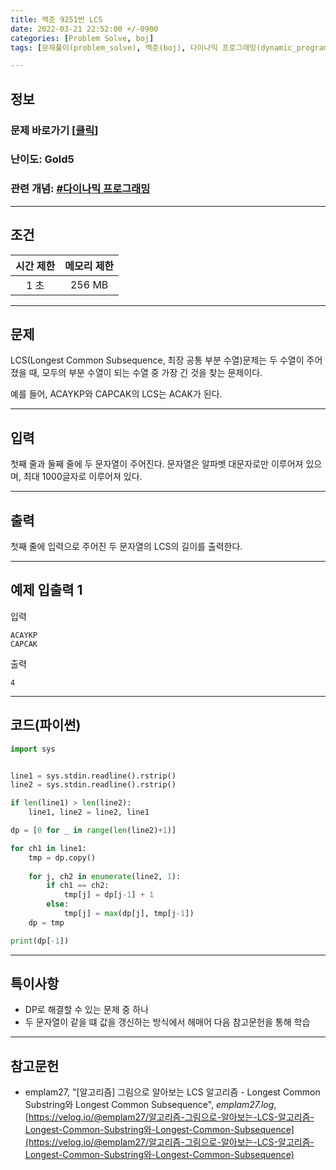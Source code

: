 ```yaml
---
title: 백준 9251번 LCS
date: 2022-03-21 22:52:00 +/-0900
categories: [Problem Solve, boj]
tags: [문제풀이(problem_solve), 백준(boj), 다이나믹 프로그래밍(dynamic_programming)]

---
```

## 정보
### 문제 바로가기 [[클릭](https://www.acmicpc.net/problem/9251)]
### 난이도: Gold5
### 관련 개념: [#다이나믹 프로그래밍](https://www.acmicpc.net/problemset?sort=ac_desc&algo=33)

---
## 조건

시간 제한|메모리 제한
:---:|:---:
1 초|256 MB

---
## 문제
LCS(Longest Common Subsequence, 최장 공통 부분 수열)문제는 두 수열이 주어졌을 때, 모두의 부분 수열이 되는 수열 중 가장 긴 것을 찾는 문제이다.

예를 들어, ACAYKP와 CAPCAK의 LCS는 ACAK가 된다.

---
## 입력
첫째 줄과 둘째 줄에 두 문자열이 주어진다. 문자열은 알파벳 대문자로만 이루어져 있으며, 최대 1000글자로 이루어져 있다.

---
## 출력
첫째 줄에 입력으로 주어진 두 문자열의 LCS의 길이를 출력한다.

---
## 예제 입출력 1
입력
```
ACAYKP
CAPCAK
```

출력
```
4
```

---
## 코드(파이썬)
```python
import sys


line1 = sys.stdin.readline().rstrip()
line2 = sys.stdin.readline().rstrip()

if len(line1) > len(line2):
    line1, line2 = line2, line1

dp = [0 for _ in range(len(line2)+1)]

for ch1 in line1:
    tmp = dp.copy()
    
    for j, ch2 in enumerate(line2, 1):
        if ch1 == ch2:
            tmp[j] = dp[j-1] + 1
        else:
            tmp[j] = max(dp[j], tmp[j-1])
    dp = tmp

print(dp[-1])

```

---
## 특이사항
- DP로 해결할 수 있는 문제 중 하나
- 두 문자열이 같을 떄 값을 갱신하는 방식에서 헤매어 다음 참고문헌을 통해 학습

---
## 참고문헌
- emplam27, "[알고리즘] 그림으로 알아보는 LCS 알고리즘 - Longest Common Substring와 Longest Common Subsequence", *emplam27.log*, [https://velog.io/@emplam27/알고리즘-그림으로-알아보는-LCS-알고리즘-Longest-Common-Substring와-Longest-Common-Subsequence](https://velog.io/@emplam27/알고리즘-그림으로-알아보는-LCS-알고리즘-Longest-Common-Substring와-Longest-Common-Subsequence)
